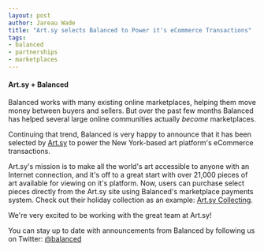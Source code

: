 ```yaml
---
layout: post
author: Jareau Wade
title: "Art.sy selects Balanced to Power it's eCommerce Transactions"
tags:
- balanced
- partnerships
- marketplaces
---
```

#### Art.sy + Balanced
Balanced works with many existing online marketplaces, helping them move money between buyers and sellers. But over the past few months Balanced has helped several large online communities actually *become* marketplaces. 

Continuing that trend, Balanced is very happy to announce that it has been selected by [Art.sy](http://artsy.net) to power the New York-based art platform's eCommerce transactions.

Art.sy's mission is to make all the world's art accessible to anyone with an Internet connection, and it's off to a great start with over 21,000 pieces of art available for viewing on it's platform. Now, users can purchase select pieces directly from the Art.sy site using Balanced's marketplace payments system. Check out their holiday collection as an example: [Art.sy Collecting](http://artsy.net/collecting).

We're very excited to be working with the great team at Art.sy!

You can stay up to date with announcements from Balanced by following us on Twitter:
[@balanced](http://www.twitter.com/balanced)
